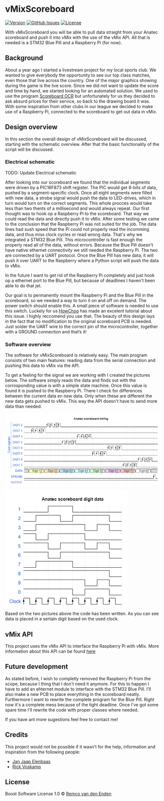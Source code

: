 # vMixScoreboard
[![Version](https://badge.fury.io/gh/tterb%2FHyde.svg)](https://badge.fury.io/gh/tterb%2FHyde)
[![GitHub Issues](https://img.shields.io/github/issues/remcoenden/vMixScoreboard.svg)](https://github.com/remcoenden/vMixScoreboard/issues)
[![License](https://img.shields.io/badge/License-Boost%201.0-lightblue.svg)](https://www.boost.org/LICENSE_1_0.txt)

With vMixScoreboard you will be able to pull data straight from your Anatec scoreboard and push it into vMix with the use of the vMix API. All that is needed is a STM32 Blue Pill and a Raspberry Pi (for now).

## Background
About a year ago I started a livestream project for my local sports club. We wanted to give everybody the opportunity to see our top class matches, even those that live across the country. One of the major graphics showing during the game is the live score. Since we did not want to update the score and time by hand, we started looking for an automated solution. We used to use the program [Scoreboard OCR](http://scoreboard-ocr.com/) but unfortunately for us they decided to ask absurd prices for their service, so back to the drawing board it was. With some inspiration from other clubs in our league we decided to make use of a Raspberry Pi, connected to the scoreboard to get out data in vMix.

## Design overview
In this section the overall design of vMixScoreboard will be discussed, starting with the schematic overview. After that the basic functionality of the script will be discussed.

### Electrical schematic
TODO: Update Electrical schematic

After looking into our scoreboard we found that the individual segments were driven by a PIC16F873 shift register. The PIC would get 8-bits of data, pushed by a segment-specific clock. Once all eight segments were filled with new data, a strobe signal would push the data to LED-drives, which in turn would turn on the correct segments. This whole procces would take less than two thents of a millisecond and would always repeat.
Our first thought was to hook op a Raspberry Pi to the scoreboard. That way we could read the data and directly push it to vMix. After some testing we came to the conclusion that the Raspberry Pi was not suited for the job. The data lines had sush speed that the Pi could not properly read the incomming data, and thus miss clock cycles or read wrong data. That's why we integrated a STM32 Blue Pill. This microcontroller is fast enough the properly read all of the data, without errors. Because the Blue Pill doesn't have native ethernet connectivity we still needed the Raspberry Pi. The two are connected by a UART protocol. Once the Blue Pill has new data, it will push it over UART to the Raspberry where a Python script will push the data to vMix.

In the future I want to get rid of the Raspberry Pi completely and just hook op a ethernet port to the Blue Pill, but because of deadlines I haven't been able to do that jet.

Our goal is to permanently mount the Raspberry Pi and the Blue Pill in the scoreboard, so we needed a way to turn it on and off on demand. The power switch should enable this. A small piece of software is needed to use this switch. Luckely for us [HowChoo](https://howchoo.com/g/mwnlytk3zmm/how-to-add-a-power-button-to-your-raspberry-pi) has made an excelent tutorial about this issue. I highly reccomend you use that. The beauty of this design lays in the fact that no modification to the original scoreboard PCB is needed. Just solder the UART wire to the correct pin of the microcontroller, together with a GROUND connection and that’s it!

### Software overview
The software for vMixScoreboard is relatively easy. The main program consists of two main features: reading data from the serial connection and pushing this data to vMix via the API. 

To get a feeling for the signal we are working with I created the pictures below. The software simply reads the data and finds out with the corrosponding value is with a simple state machine. Once this value is found it is pushed to the Raspberry Pi. There I check for differences between the current data en new data. Only when these are different the new data gets pushed to vMix. This way the API doesn't have to send more data than needed.

![image info](/figures/anatec_scoreboard_timing.png)

![image info](/figures/anatec_scoreboard_digit_data.png)

Based on the two pictures above the code has been written. As you can see data is placed in a sertain digit based on the used clock.

## vMix API
This project uses the vMix API to interface the Raspberry Pi with vMix. More information about this API can be found [here](https://www.vmix.com/help19/index.htm?DeveloperAPI.html)

## Future development
As stated before, I wish to completly removed the Raspberry Pi from the scope, because I thing that I don't need it anymore. For this to happen I have to add an ehternet module to interface with the STM32 Blue Pill. I'll also make a new PCB to place everything in the scoreboard neatly.
Furthermore I want to rewrite the complete program for the Blue Pill. Right now it's a complete mess because of the tight deadline. Once I've got some spare time I'll rewrite the code with proper classes where needed.

If you have ant more sugestions feel free to contact me!

## Credits
This project would not be possible if it wasn't for the help, information and inspiration from the following people:
- [Jan Jaap Elenbaas](https://www.linkedin.com/in/jjelenbaas/)
- [Rick Voskamp](https://github.com/rickvoskamp)

## License
Boost Software License 1.0 © [Remco van den Enden](https://github.com/remcoenden)


